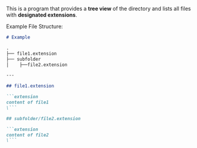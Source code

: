 This is a program that provides a **tree view** of the directory and lists all files with **designated extensions**.

Example File Structure:

```markdown
# Example

.
├── file1.extension
├── subfolder
│    ├──file2.extension

---

## file1.extension

```extension
content of file1
\```

## subfolder/file2.extension

```extension
content of file2
\```
```
